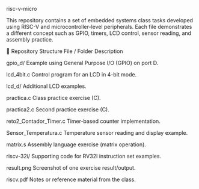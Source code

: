 risc-v-micro

This repository contains a set of embedded systems class tasks developed using RISC-V and microcontroller-level peripherals.
Each file demonstrates a different concept such as GPIO, timers, LCD control, sensor reading, and assembly practice.

📂 Repository Structure
File / Folder	Description

gpio_d/	Example using General Purpose I/O (GPIO) on port D.

lcd_4bit.c	Control program for an LCD in 4-bit mode.

lcd_d/	Additional LCD examples.

practica.c	Class practice exercise (C).

practica2.c	Second practice exercise (C).

reto2_Contador_Timer.c	Timer-based counter implementation.

Sensor_Temperatura.c	Temperature sensor reading and display example.

matrix.s	Assembly language exercise (matrix operation).

riscv-32i/	Supporting code for RV32I instruction set examples.

result.png	Screenshot of one exercise result/output.

riscv.pdf	Notes or reference material from the class.

